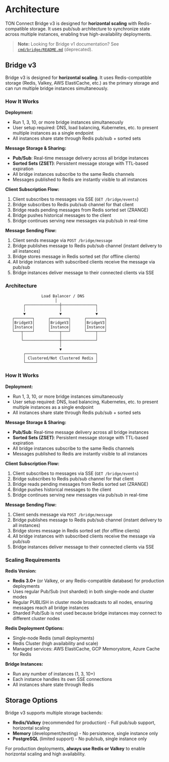 # Architecture

TON Connect Bridge v3 is designed for **horizontal scaling** with Redis-compatible storage. It uses pub/sub architecture to synchronize state across multiple instances, enabling true high-availability deployments.

> **Note:** Looking for Bridge v1 documentation? See [`cmd/bridge/README.md`](../cmd/bridge/README.md) (deprecated).

## Bridge v3

Bridge v3 is designed for **horizontal scaling**. It uses Redis-compatible storage (Redis, Valkey, AWS ElastiCache, etc.) as the primary storage and can run multiple bridge instances simultaneously.

### How It Works

**Deployment:**
- Run 1, 3, 10, or more bridge instances simultaneously
- User setup required: DNS, load balancing, Kubernetes, etc. to present multiple instances as a single endpoint
- All instances share state through Redis pub/sub + sorted sets

**Message Storage & Sharing:**
- **Pub/Sub**: Real-time message delivery across all bridge instances
- **Sorted Sets (ZSET)**: Persistent message storage with TTL-based expiration
- All bridge instances subscribe to the same Redis channels
- Messages published to Redis are instantly visible to all instances

**Client Subscription Flow:**
1. Client subscribes to messages via SSE (`GET /bridge/events`)
2. Bridge subscribes to Redis pub/sub channel for that client
3. Bridge reads pending messages from Redis sorted set (ZRANGE)
4. Bridge pushes historical messages to the client
5. Bridge continues serving new messages via pub/sub in real-time

**Message Sending Flow:**
1. Client sends message via `POST /bridge/message`
2. Bridge publishes message to Redis pub/sub channel (instant delivery to all instances)
3. Bridge stores message in Redis sorted set (for offline clients)
4. All bridge instances with subscribed clients receive the message via pub/sub
5. Bridge instances deliver message to their connected clients via SSE

### Architecture

```
                Load Balancer / DNS
                      │
        ┌───────────────┼───────────────┐
        │               │               │
        ▼               ▼               ▼
   ┌────────┐      ┌────────┐      ┌────────┐
   │BridgeV3│      │BridgeV3│      │BridgeV3│
   │Instance│      │Instance│      │Instance│
   └───┬────┘      └────┬───┘      └────┬───┘
       │                │               │
       └────────────────┼───────────────┘
                        │
                        ▼
        ┌───────────────────────────────┐
        │ Clustered/Not Clustered Redis │
        └───────────────────────────────┘
```

### How It Works

**Deployment:**
- Run 1, 3, 10, or more bridge instances simultaneously
- User setup required: DNS, load balancing, Kubernetes, etc. to present multiple instances as a single endpoint
- All instances share state through Redis pub/sub + sorted sets

**Message Storage & Sharing:**
- **Pub/Sub**: Real-time message delivery across all bridge instances
- **Sorted Sets (ZSET)**: Persistent message storage with TTL-based expiration
- All bridge instances subscribe to the same Redis channels
- Messages published to Redis are instantly visible to all instances

**Client Subscription Flow:**
1. Client subscribes to messages via SSE (`GET /bridge/events`)
2. Bridge subscribes to Redis pub/sub channel for that client
3. Bridge reads pending messages from Redis sorted set (ZRANGE)
4. Bridge pushes historical messages to the client
5. Bridge continues serving new messages via pub/sub in real-time

**Message Sending Flow:**
1. Client sends message via `POST /bridge/message`
2. Bridge publishes message to Redis pub/sub channel (instant delivery to all instances)
3. Bridge stores message in Redis sorted set (for offline clients)
4. All bridge instances with subscribed clients receive the message via pub/sub
5. Bridge instances deliver message to their connected clients via SSE

### Scaling Requirements

**Redis Version:**
- **Redis 3.0+** (or Valkey, or any Redis-compatible database) for production deployments
- Uses regular Pub/Sub (not sharded) in both single-node and cluster modes
- Regular PUBLISH in cluster mode broadcasts to all nodes, ensuring messages reach all bridge instances
- Sharded Pub/Sub is not used because bridge instances may connect to different cluster nodes

**Redis Deployment Options:**
- Single-node Redis (small deployments)
- Redis Cluster (high availability and scale)
- Managed services: AWS ElastiCache, GCP Memorystore, Azure Cache for Redis

**Bridge Instances:**
- Run any number of instances (1, 3, 10+)
- Each instance handles its own SSE connections
- All instances share state through Redis

## Storage Options

Bridge v3 supports multiple storage backends:

- **Redis/Valkey** (recommended for production) - Full pub/sub support, horizontal scaling
- **Memory** (development/testing) - No persistence, single instance only
- **PostgreSQL** (limited support) - No pub/sub, single instance only

For production deployments, **always use Redis or Valkey** to enable horizontal scaling and high availability.
